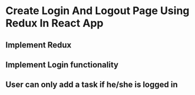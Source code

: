 # Create Login And Logout Page Using Redux In React App

## Implement Redux
## Implement Login functionality
## User can only add a task if he/she is logged in

